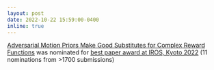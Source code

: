 ```yaml
---
layout: post
date: 2022-10-22 15:59:00-0400
inline: true
---
```


<a href="https://arxiv.org/abs/2203.15103">Adversarial Motion Priors Make Good Substitutes for Complex Reward Functions</a> was nominated for <a href="https://iros2022.org/2022/10/30/award-winners/">best paper award at IROS, Kyoto 2022</a> (11 nominations from >1700 submissions)